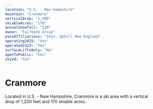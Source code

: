 ```yaml
---
location: "U.S. - New Hampshire"
mountain: "Cranmore"
verticalDrop: "1,200"
skiableAcres: "170"
annualSnowfall: "120"
owner: "Fairbank Group"
passAffiliations: "Ikon, Uphill New England"
operating2425: "Yes"
operated2324: "Yes"
surfaceLiftsOnly: "No"
openToPublic: "Yes"
skied: "Yes"
---
```


# Cranmore

Located in U.S. - New Hampshire, Cranmore is a ski area with a vertical drop of 1,200 feet and 170 skiable acres.